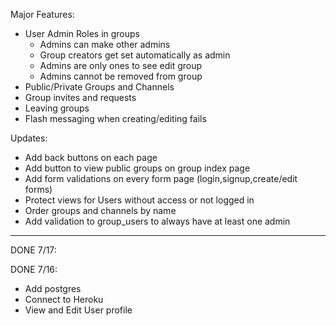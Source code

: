 Major Features:
- User Admin Roles in groups
    - Admins can make other admins
    - Group creators get set automatically as admin
    - Admins are only ones to see edit group
    - Admins cannot be removed from group
- Public/Private Groups and Channels
- Group invites and requests
- Leaving groups
- Flash messaging when creating/editing fails

Updates:
- Add back buttons on each page
- Add button to view public groups on group index page
- Add form validations on every form page (login,signup,create/edit forms)
- Protect views for Users without access or not logged in
- Order groups and channels by name
- Add validation to group_users to always have at least one admin

------------------------------
DONE 7/17:



DONE 7/16:
- Add postgres
- Connect to Heroku
- View and Edit User profile
